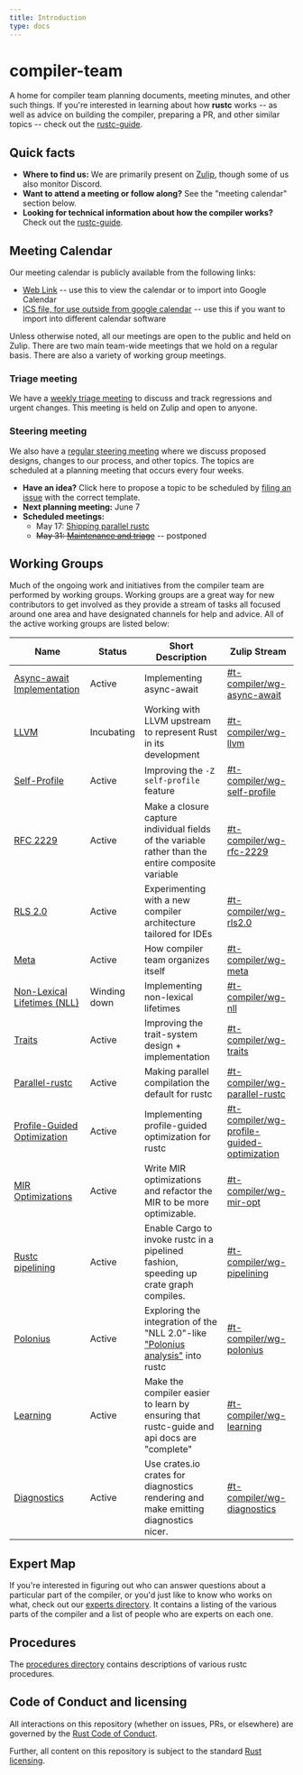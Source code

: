 ```yaml
---
title: Introduction
type: docs
---
```

# compiler-team

A home for compiler team planning documents, meeting minutes, and
other such things. If you're interested in learning about how
**rustc** works -- as well as advice on building the compiler, preparing a PR,
and other similar topics -- check out the [rustc-guide].

[rustc-guide]: https://rust-lang.github.io/rustc-guide/

## Quick facts

- **Where to find us:** We are primarily present on [Zulip](docs/about/chat-platform), though some of us also monitor Discord.
- **Want to attend a meeting or follow along?** See the "meeting calendar" section below.
- **Looking for technical information about how the compiler works?**
  Check out the [rustc-guide](https://rust-lang-nursery.github.io/rustc-guide/).

## Meeting Calendar

Our meeting calendar is publicly available from the following links:

  - [Web Link][embed]
    -- use this to view the calendar or to import into Google Calendar
  - [ICS file, for use outside from google calendar][ics]
    -- use this if you want to import into different calendar software

Unless otherwise noted, all our meetings are open to the public and
held on Zulip. There are two main team-wide meetings that we hold on a
regular basis. There are also a variety of working group meetings.

### Triage meeting

We have a [weekly triage meeting][triage] to discuss and track regressions and
urgent changes. This meeting is held on Zulip and open to anyone.

### Steering meeting

We also have a [regular steering meeting][steering] where we discuss
proposed designs, changes to our process, and other topics. The topics
are scheduled at a planning meeting that occurs every four weeks.

- **Have an idea?** Click here to propose a topic to be scheduled by [filing an issue][propose] with the correct template.
- **Next planning meeting:** June 7
- **Scheduled meetings:**
  - May 17: [Shipping parallel rustc](https://github.com/rust-lang/compiler-team/issues/82)
  - ~~May 31: [Maintenance and triage](https://github.com/rust-lang/compiler-team/issues/90)~~ -- postponed

[triage]: about/triage-meeting
[steering]: about/steering-meeting
[embed]: https://calendar.google.com/calendar/embed?src=6u5rrtce6lrtv07pfi3damgjus%40group.calendar.google.com
[ics]: https://calendar.google.com/calendar/ical/6u5rrtce6lrtv07pfi3damgjus%40group.calendar.google.com/public/basic.ics
[propose]: https://github.com/rust-lang/compiler-team/issues/new/choose
## Working Groups

Much of the ongoing work and initiatives from the compiler team are performed by working groups.
Working groups are a great way for new contributors to get involved as they provide a stream of
tasks all focused around one area and have designated channels for help and advice. All of the
active working groups are listed below:


Name                                                      | Status       | Short Description                                                                                  | Zulip Stream
----                                                      | ------       | -----------------                                                                                  | ------------
[Async-await Implementation](docs/working-groups/async-await/) | Active       | Implementing async-await                                                                           | [#t-compiler/wg-async-await][async-await_stream]
[LLVM](docs/working-groups/llvm/)                              | Incubating   | Working with LLVM upstream to represent Rust in its development                                    | [#t-compiler/wg-llvm][llvm_stream]
[Self-Profile](docs/working-groups/self-profile/)              | Active       | Improving the `-Z self-profile` feature                                                            | [#t-compiler/wg-self-profile][self-profile_stream]
[RFC 2229](docs/working-groups/rfc-2229/)                      | Active       | Make a closure capture individual fields of the variable rather than the entire composite variable | [#t-compiler/wg-rfc-2229][rfc-2229-stream]
[RLS 2.0](docs/working-groups/rls-2.0/)                        | Active       | Experimenting with a new compiler architecture tailored for IDEs                                   | [#t-compiler/wg-rls2.0][rls20_stream]
[Meta](docs/working-groups/meta/)                              | Active       | How compiler team organizes itself                                                                 | [#t-compiler/wg-meta][meta_stream]
[Non-Lexical Lifetimes (NLL)](docs/working-groups/nll/)        | Winding down | Implementing non-lexical lifetimes                                                                 | [#t-compiler/wg-nll][nll_stream]
[Traits](docs/working-groups/traits/)                          | Active       | Improving the trait-system design + implementation                                                 | [#t-compiler/wg-traits][traits_stream]
[Parallel-rustc](docs/working-groups/parallel-rustc/)          | Active       | Making parallel compilation the default for rustc                                                  | [#t-compiler/wg-parallel-rustc][parallel-rustc_stream]
[Profile-Guided Optimization](docs/working-groups/pgo/)        | Active       | Implementing profile-guided optimization for rustc                                                 | [#t-compiler/wg-profile-guided-optimization][pgo_stream]
[MIR Optimizations](docs/working-groups/mir-opt/)              | Active       | Write MIR optimizations and refactor the MIR to be more optimizable.                               | [#t-compiler/wg-mir-opt][mir-opt-stream]
[Rustc pipelining](docs/working-groups/pipelining/)            | Active       | Enable Cargo to invoke rustc in a pipelined fashion, speeding up crate graph compiles.             | [#t-compiler/wg-pipelining][pipelining-stream]
[Polonius](docs/working-groups/polonius/)                      | Active       | Exploring the integration of the "NLL 2.0"-like ["Polonius analysis"][Polonius] into rustc         | [#t-compiler/wg-polonius][polonius_stream]
[Learning](docs/working-groups/learning/)                      | Active       | Make the compiler easier to learn by ensuring that rustc-guide and api docs are "complete"         | [#t-compiler/wg-learning][learning_stream]
[Diagnostics](docs/working-groups/diagnostics/)                | Active       | Use crates.io crates for diagnostics rendering and make emitting diagnostics nicer.                | [#t-compiler/wg-diagnostics][diagnostics-stream]

[nikomatsakis]: https://github.com/nikomatsakis
[cramertj]: https://github.com/cramertj
[matklad]: https://github.com/matklad
[pnkfelix]: https://github.com/pnkfelix
[davidtwco]: https://github.com/davidtwco
[spastorino]: https://github.com/spastorino
[wesleywiser]: https://github.com/wesleywiser
[michaelwoerister]: https://github.com/michaelwoerister
[nagisa]: https://github.com/nagisa
[Zoxc]: https://github.com/Zoxc
[blitzerr]: https://github.com/blitzerr
[oli-obk]: https://github.com/oli-obk
[estebank]: https://github.com/estebank

[Weekly, in Zulip]: #meeting-calendar
[nll_stream]: https://rust-lang.zulipchat.com/#narrow/stream/122657-t-compiler.2Fwg-nll
[llvm_stream]: https://rust-lang.zulipchat.com/#narrow/stream/187780-t-compiler.2Fwg-llvm
[meta_stream]: https://rust-lang.zulipchat.com/#narrow/stream/185694-t-compiler.2Fwg-meta
[rls20_stream]: https://rust-lang.zulipchat.com/#narrow/stream/185405-t-compiler.2Fwg-rls-2.2E0
[traits_stream]: https://rust-lang.zulipchat.com/#narrow/stream/144729-t-compiler.2Fwg-traits
[async-await_stream]: https://rust-lang.zulipchat.com/#narrow/stream/187312-t-compiler.2Fwg-async-await
[self-profile_stream]: https://rust-lang.zulipchat.com/#narrow/stream/187831-t-compiler.2Fwg-self-profile
[pgo_stream]: https://rust-lang.zulipchat.com/#narrow/stream/187830-t-compiler.2Fwg-profile-guided-optimization
[parallel-rustc_stream]: https://rust-lang.zulipchat.com/#narrow/stream/187679-t-compiler.2Fwg-parallel-rustc
[rfc-2229-stream]: https://rust-lang.zulipchat.com/#narrow/stream/189812-t-compiler.2Fwg-rfc-2229
[mir-opt-stream]: https://rust-lang.zulipchat.com/#narrow/stream/189540-t-compiler.2Fwg-mir-opt
[pipelining-stream]: https://rust-lang.zulipchat.com/#narrow/stream/195180-t-compiler.2Fwg-pipelining
[polonius_stream]: https://rust-lang.zulipchat.com/#narrow/stream/186049-t-compiler.2Fwg-polonius
[learning_stream]: https://rust-lang.zulipchat.com/#narrow/stream/196385-t-compiler.2Fwg-learning
[Polonius]: https://github.com/rust-lang/polonius
[diagnostics-stream]: https://rust-lang.zulipchat.com/#narrow/stream/147480-t-compiler.2Fwg-diagnostics

## Expert Map

If you're interested in figuring out who can answer questions about a
particular part of the compiler, or you'd just like to know who works on what,
check out our [experts directory](experts). It contains a listing of the
various parts of the compiler and a list of people who are experts on each one.

## Procedures

The [procedures directory](procedures) contains descriptions of various
rustc procedures.

## Code of Conduct and licensing

All interactions on this repository (whether on issues, PRs, or
elsewhere) are governed by the [Rust Code of
Conduct](about/code_of_conduct/).

Further, all content on this repository is subject to the standard
[Rust](LICENSE-MIT) [licensing](LICENSE-APACHE).
